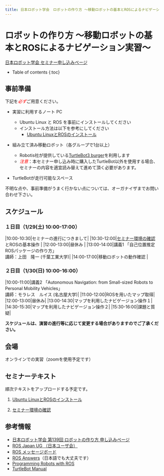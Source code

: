 ```yaml
---
title: 日本ロボット学会　ロボットの作り方 ～移動ロボットの基本とROSによるナビゲーション実習～
---
```


# ロボットの作り方 ～移動ロボットの基本とROSによるナビゲーション実習～

[日本ロボット学会 セミナー申し込みページ](https://www.rsj.or.jp/event/seminar/news/2021/s139.html)

- Table of contents
{:toc}

## 事前準備

下記を<span style="color:red">*必ず*</span>ご用意ください。

- 実習に利用するノート PC
  - Ubuntu Linux と ROS を事前にインストールしてください
  - インストール方法は以下を参考にしてください
    - [Ubuntu LinuxとROSのインストール](linux_and_ros_install.html)

- 組み立て済み移動ロボット（各グループで1台以上）
  - Robotis社が提供している[TurtleBot3 burger](https://emanual.robotis.com/docs/en/platform/turtlebot3/overview/)を利用します
  - <span style="color:red">_注意_</span>：本セミナー申し込み時に購入したTurtleBot以外を使用する場合、セミナーの内容を適宜読み替えて進めて頂く必要があります。
- TurtleBotが走行可能なスペース

不明な点や、事前準備がうまく行かない点については、オーガナイザまでお問い合わせ下さい。

## スケジュール

### １日目（1/29(土) 10:00-17:00）

|10:00-10:30|セミナーの進行につきまして|
|10:30-12:00|[セミナー環境の確認](linux_basics.md)とROSの基本操作 |
|12:00-13:00|昼休み |
|13:00-14:00|講義1 「自己位置推定ROSパッケージの作り方」<br>講師：上田　隆一 (千葉工業大学)|
|14:00-17:00|移動ロボットの動作確認 |

<!--|15:00-16:30|[ROSを用いたマップ取得](slam-basics.html)|-->
<!--|15:00-16:30|[ROS Navigationの利用](ros-navigation.html)|-->

### ２日目（1/30(日) 10:00-16:00）

|10:00-11:00|講義2 「Autonomous Navigation: from Small-sized Robots to Personal Mobility Vehicles」<br>講師：モラレス　ルイス (名古屋大学)|
|11:00-12:00|ROSを用いたマップ取得|
|12:00-13:00|昼休み|
|13:00-14:30|マップを利用したナビゲージョン操作１|
|14:30-15:30|マップを利用したナビゲージョン操作２|
|15:30-16:00|課題と質疑|

<!--|13:30-15:00|[障害物認識と回避](obstacle-detection.html)|-->

**スケジュールは、演習の進行等に応じて変更する場合がありますのでご了承ください。**

## 会場

オンラインでの実習（zoomを使用予定です）


## セミナーテキスト
順次テキストをアップロードする予定です。

1. [Ubuntu LinuxとROSのインストール](linux_and_ros_install.html)

1. [セミナー環境の確認](linux_basics.html)


<!--
1. [Linux の基本操作](linux_basics.html)

1. [ROSの基本操作](ros_basics.html)

1. [Turtlebot3の基本操作](turtlebot-basics.html)

1. [ROSを用いたマップ取得](slam-basics.html)

1. [マップを利用したナビゲージョン操作１](map-navigation.html)

1. [マップを利用したナビゲージョン操作２](map-navigation-2.html)

1. [障害物認識と回避](obstacle-detection.html)
 -->

## 参考情報

- [日本ロボット学会 第139回 ロボットの作り方 申し込みページ](https://www.rsj.or.jp/event/seminar/news/2021/s139.html)
- [ROS Japan UG （日本ユーザ会）](https://rosjp.connpass.com/)
- [ROS メッセージボード](https://discourse.ros.org/)
- [ROS Answers](http://answers.ros.org/)（日本語でも大丈夫です）
- [Programming Robots with ROS](http://shop.oreilly.com/product/0636920024736.do)
- [TurtleBot Manual](https://emanual.robotis.com/docs/en/platform/turtlebot3/overview/)